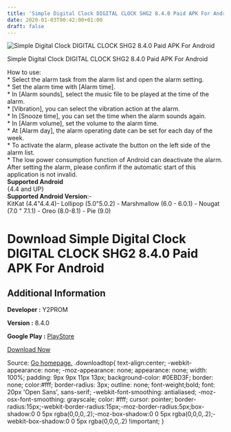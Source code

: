 ```yaml
---
title: 'Simple Digital Clock DIGITAL CLOCK SHG2 8.4.0 Paid APK For Android'
date: 2020-01-03T00:42:00+01:00
draft: false
---
```


![Simple Digital Clock DIGITAL CLOCK SHG2 8.4.0 Paid APK For Android](https://i1.wp.com/apkhome.net/wp-content/uploads/2020/01/Simple-Digital-Clock-DIGITAL-CLOCK-SHG2-8.4.0-Paid.png "Simple Digital Clock DIGITAL CLOCK SHG2 8.4.0 Paid APK For Android")

  

Simple Digital Clock DIGITAL CLOCK SHG2 8.4.0 Paid APK For Android

How to use:  
\* Select the alarm task from the alarm list and open the alarm setting.  
\* Set the alarm time with \[Alarm time\].  
\* In \[Alarm sounds\], select the music file to be played at the time of the alarm.  
\* \[Vibration\], you can select the vibration action at the alarm.  
\* In \[Snooze time\], you can set the time when the alarm sounds again.  
\* In \[Alarm volume\], set the volume to the alarm time.  
\* At \[Alarm day\], the alarm operating date can be set for each day of the week.  
\* To activate the alarm, please activate the button on the left side of the alarm list.  
\* The low power consumption function of Android can deactivate the alarm. After setting the alarm, please confirm if the automatic start of this application is not invalid.  
**Supported Android**  
{4.4 and UP}  
**Supported Android Version**:-  
KitKat (4.4"4.4.4)- Lollipop (5.0"5.0.2) - Marshmallow (6.0 - 6.0.1) - Nougat (7.0 " 7.1.1) - Oreo (8.0-8.1) - Pie (9.0)

Download Simple Digital Clock DIGITAL CLOCK SHG2 8.4.0 Paid APK For Android
===========================================================================

Additional Information
----------------------

**Developer :** Y2PROM

**Version :** 8.4.0

**Google Play :** [PlayStore](https://play.google.com/store/apps/details?id=com.bakedspider)

  

[Download Now](https://store4app.co/post/simple-digital-clock-digital-clock-shg2-8-4-0-paid-apk-for-android_1577979297)

  
Source: [Go homepage.](https://store4app.co/post/simple-digital-clock-digital-clock-shg2-8-4-0-paid-apk-for-android_1577979297) .downloadtop{ text-align:center; -webkit-appearance: none; -moz-appearance: none; appearance: none; width: 100%; padding: 9px 9px 11px 13px; background-color: #0EBD3F; border: none; color:#fff; border-radius: 3px; outline: none; font-weight;bold; font: 20px 'Open Sans', sans-serif; -webkit-font-smoothing: antialiased; -moz-osx-font-smoothing: grayscale; color: #fff; cursor: pointer; border-radius:15px;-webkit-border-radius:15px;-moz-border-radius:5px;box-shadow:0 0 5px rgba(0,0,0,.2);-moz-box-shadow:0 0 5px rgba(0,0,0,.2);-webkit-box-shadow:0 0 5px rgba(0,0,0,.2) !important; }